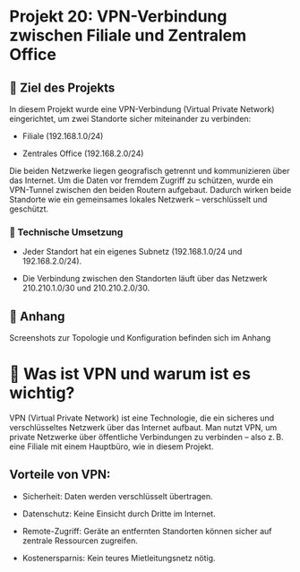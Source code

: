 # Projekt 20: VPN-Verbindung zwischen Filiale und Zentralem Office

## 📌 Ziel des Projekts
In diesem Projekt wurde eine VPN-Verbindung (Virtual Private Network) eingerichtet, um zwei Standorte sicher miteinander zu verbinden:

- Filiale (192.168.1.0/24)

- Zentrales Office (192.168.2.0/24)

Die beiden Netzwerke liegen geografisch getrennt und kommunizieren über das Internet. Um die Daten vor fremdem Zugriff zu schützen, wurde ein VPN-Tunnel zwischen den beiden Routern aufgebaut. Dadurch wirken beide Standorte wie ein gemeinsames lokales Netzwerk – verschlüsselt und geschützt.

### 🔧 Technische Umsetzung
- Jeder Standort hat ein eigenes Subnetz (192.168.1.0/24 und 192.168.2.0/24).

- Die Verbindung zwischen den Standorten läuft über das Netzwerk 210.210.1.0/30 und 210.210.2.0/30.






## 📎 Anhang
Screenshots zur Topologie und Konfiguration befinden sich im Anhang


# 🔐 Was ist VPN und warum ist es wichtig?
VPN (Virtual Private Network) ist eine Technologie, die ein sicheres und verschlüsseltes Netzwerk über das Internet aufbaut.
Man nutzt VPN, um private Netzwerke über öffentliche Verbindungen zu verbinden – also z. B. eine Filiale mit einem Hauptbüro, wie in diesem Projekt.

## Vorteile von VPN:  


- Sicherheit: Daten werden verschlüsselt übertragen.

- Datenschutz: Keine Einsicht durch Dritte im Internet.

- Remote-Zugriff: Geräte an entfernten Standorten können sicher auf zentrale Ressourcen zugreifen.

- Kostenersparnis: Kein teures Mietleitungsnetz nötig.
